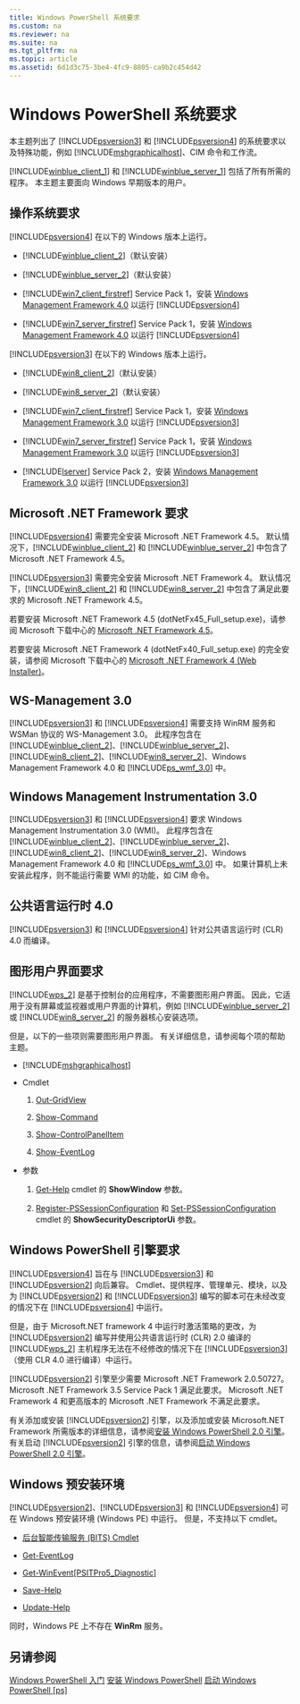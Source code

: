 ```yaml
---
title: Windows PowerShell 系统要求
ms.custom: na
ms.reviewer: na
ms.suite: na
ms.tgt_pltfrm: na
ms.topic: article
ms.assetid: 6d1d3c75-3be4-4fc9-8805-ca9b2c454d42
---
```

# Windows PowerShell 系统要求
本主题列出了 [!INCLUDE[psversion3](../Token/psversion3_md.md)] 和 [!INCLUDE[psversion4](../Token/psversion4_md.md)] 的系统要求以及特殊功能，例如 [!INCLUDE[mshgraphicalhost](../Token/mshgraphicalhost_md.md)]、CIM 命令和工作流。

[!INCLUDE[winblue_client_1](../Token/winblue_client_1_md.md)] 和 [!INCLUDE[winblue_server_1](../Token/winblue_server_1_md.md)] 包括了所有所需的程序。 本主题主要面向 Windows 早期版本的用户。

## 操作系统要求
[!INCLUDE[psversion4](../Token/psversion4_md.md)] 在以下的 Windows 版本上运行。

-   [!INCLUDE[winblue_client_2](../Token/winblue_client_2_md.md)]（默认安装）

-   [!INCLUDE[winblue_server_2](../Token/winblue_server_2_md.md)]（默认安装）

-   [!INCLUDE[win7_client_firstref](../Token/win7_client_firstref_md.md)] Service Pack 1，安装 [Windows Management Framework 4.0](http://go.microsoft.com/fwlink/?LinkId=293881) 以运行 [!INCLUDE[psversion4](../Token/psversion4_md.md)]

-   [!INCLUDE[win7_server_firstref](../Token/win7_server_firstref_md.md)] Service Pack 1，安装 [Windows Management Framework 4.0](http://go.microsoft.com/fwlink/?LinkId=293881) 以运行 [!INCLUDE[psversion4](../Token/psversion4_md.md)]

[!INCLUDE[psversion3](../Token/psversion3_md.md)] 在以下的 Windows 版本上运行。

-   [!INCLUDE[win8_client_2](../Token/win8_client_2_md.md)]（默认安装）

-   [!INCLUDE[win8_server_2](../Token/win8_server_2_md.md)]（默认安装）

-   [!INCLUDE[win7_client_firstref](../Token/win7_client_firstref_md.md)] Service Pack 1，安装 [Windows Management Framework 3.0](http://www.microsoft.com/download/details.aspx?id=34595) 以运行 [!INCLUDE[psversion3](../Token/psversion3_md.md)]

-   [!INCLUDE[win7_server_firstref](../Token/win7_server_firstref_md.md)] Service Pack 1，安装 [Windows Management Framework 3.0](http://www.microsoft.com/download/details.aspx?id=34595) 以运行 [!INCLUDE[psversion3](../Token/psversion3_md.md)]

-   [!INCLUDE[lserver](../Token/lserver_md.md)] Service Pack 2，安装 [Windows Management Framework 3.0](http://www.microsoft.com/download/details.aspx?id=34595) 以运行 [!INCLUDE[psversion3](../Token/psversion3_md.md)]

## Microsoft .NET Framework 要求
[!INCLUDE[psversion4](../Token/psversion4_md.md)] 需要完全安装 Microsoft .NET Framework 4.5。 默认情况下，[!INCLUDE[winblue_client_2](../Token/winblue_client_2_md.md)] 和 [!INCLUDE[winblue_server_2](../Token/winblue_server_2_md.md)] 中包含了 Microsoft .NET Framework 4.5。

[!INCLUDE[psversion3](../Token/psversion3_md.md)] 需要完全安装 Microsoft .NET Framework 4。 默认情况下，[!INCLUDE[win8_client_2](../Token/win8_client_2_md.md)] 和 [!INCLUDE[win8_server_2](../Token/win8_server_2_md.md)] 中包含了满足此要求的 Microsoft .NET Framework 4.5。

若要安装 Microsoft .NET Framework 4.5 (dotNetFx45_Full_setup.exe)，请参阅 Microsoft 下载中心的 [Microsoft .NET Framework 4.5](http://go.microsoft.com/fwlink/?LinkID=242919)。

若要安装 Microsoft .NET Framework 4 (dotNetFx40_Full_setup.exe) 的完全安装，请参阅 Microsoft 下载中心的 [Microsoft .NET Framework 4 (Web Installer)](http://go.microsoft.com/fwlink/?LinkID=212931)。

## WS-Management 3.0
[!INCLUDE[psversion3](../Token/psversion3_md.md)] 和 [!INCLUDE[psversion4](../Token/psversion4_md.md)] 需要支持 WinRM 服务和 WSMan 协议的 WS-Management 3.0。 此程序包含在 [!INCLUDE[winblue_client_2](../Token/winblue_client_2_md.md)]、[!INCLUDE[winblue_server_2](../Token/winblue_server_2_md.md)]、[!INCLUDE[win8_client_2](../Token/win8_client_2_md.md)]、[!INCLUDE[win8_server_2](../Token/win8_server_2_md.md)]、Windows Management Framework 4.0 和 [!INCLUDE[ps_wmf_3.0](../Token/ps_wmf_3.0_md.md)] 中。

## Windows Management Instrumentation 3.0
[!INCLUDE[psversion3](../Token/psversion3_md.md)] 和 [!INCLUDE[psversion4](../Token/psversion4_md.md)] 要求 Windows Management Instrumentation 3.0 (WMI)。 此程序包含在 [!INCLUDE[winblue_client_2](../Token/winblue_client_2_md.md)]、[!INCLUDE[winblue_server_2](../Token/winblue_server_2_md.md)]、[!INCLUDE[win8_client_2](../Token/win8_client_2_md.md)]、[!INCLUDE[win8_server_2](../Token/win8_server_2_md.md)]、Windows Management Framework 4.0 和 [!INCLUDE[ps_wmf_3.0](../Token/ps_wmf_3.0_md.md)] 中。 如果计算机上未安装此程序，则不能运行需要 WMI 的功能，如 CIM 命令。

## 公共语言运行时 4.0
[!INCLUDE[psversion3](../Token/psversion3_md.md)] 和 [!INCLUDE[psversion4](../Token/psversion4_md.md)] 针对公共语言运行时 (CLR) 4.0 而编译。

## 图形用户界面要求
[!INCLUDE[wps_2](../Token/wps_2_md.md)] 是基于控制台的应用程序，不需要图形用户界面。 因此，它适用于没有屏幕或监视器或用户界面的计算机，例如 [!INCLUDE[winblue_server_2](../Token/winblue_server_2_md.md)] 或 [!INCLUDE[win8_server_2](../Token/win8_server_2_md.md)] 的服务器核心安装选项。

但是，以下的一些项则需要图形用户界面。 有关详细信息，请参阅每个项的帮助主题。

-   [!INCLUDE[mshgraphicalhost](../Token/mshgraphicalhost_md.md)]

-   Cmdlet

    1.  [Out-GridView](https://technet.microsoft.com/en-us/library/70915a86-d753-464e-8349-cba02316154c)

    2.  [Show-Command](https://technet.microsoft.com/en-us/library/65bba50b-91a8-49d5-80a2-a30fc684ba41)

    3.  [Show-ControlPanelItem](https://technet.microsoft.com/en-us/library/0685d42c-37cc-498f-acf6-0ecfeb0cb162)

    4.  [Show-EventLog](https://technet.microsoft.com/en-us/library/a3b0f5ad-0438-42c7-915b-d1b4793a431c)

-   参数

    1.  [Get-Help](https://technet.microsoft.com/en-us/library/1f46eeb4-49d7-4bec-bb29-395d9b42f54a) cmdlet 的 **ShowWindow** 参数。

    2.  [Register-PSSessionConfiguration](https://technet.microsoft.com/en-us/library/e9152ae2-bd6d-4056-9bc7-dc1893aa29ea) 和 [Set-PSSessionConfiguration](https://technet.microsoft.com/en-us/library/b21fbad3-1759-4260-b206-dcb8431cd6ea) cmdlet 的 **ShowSecurityDescriptorUi** 参数。

## Windows PowerShell 引擎要求
[!INCLUDE[psversion4](../Token/psversion4_md.md)] 旨在与 [!INCLUDE[psversion3](../Token/psversion3_md.md)] 和 [!INCLUDE[psversion2](../Token/psversion2_md.md)] 向后兼容。 Cmdlet、提供程序、管理单元、模块，以及为 [!INCLUDE[psversion2](../Token/psversion2_md.md)] 和 [!INCLUDE[psversion3](../Token/psversion3_md.md)] 编写的脚本可在未经改变的情况下在 [!INCLUDE[psversion4](../Token/psversion4_md.md)] 中运行。

但是，由于 Microsoft.NET framework 4 中运行时激活策略的更改，为 [!INCLUDE[psversion2](../Token/psversion2_md.md)] 编写并使用公共语言运行时 (CLR) 2.0 编译的 [!INCLUDE[wps_2](../Token/wps_2_md.md)] 主机程序无法在不经修改的情况下在 [!INCLUDE[psversion3](../Token/psversion3_md.md)]（使用 CLR 4.0 进行编译）中运行。

[!INCLUDE[psversion2](../Token/psversion2_md.md)] 引擎至少需要 Microsoft .NET Framework 2.0.50727。 Microsoft .NET Framework 3.5 Service Pack 1 满足此要求。 Microsoft .NET Framework 4 和更高版本的 Microsoft .NET Framework 不满足此要求。

有关添加或安装 [!INCLUDE[psversion2](../Token/psversion2_md.md)] 引擎，以及添加或安装 Microsoft.NET Framework 所需版本的详细信息，请参阅[安装 Windows PowerShell 2.0 引擎](../Topic/Installing-the-Windows-PowerShell-2.0-Engine.md)。 有关启动 [!INCLUDE[psversion2](../Token/psversion2_md.md)] 引擎的信息，请参阅[启动 Windows PowerShell 2.0 引擎](../Topic/Starting-the-Windows-PowerShell-2.0-Engine.md)。

## Windows 预安装环境
[!INCLUDE[psversion2](../Token/psversion2_md.md)]、[!INCLUDE[psversion3](../Token/psversion3_md.md)] 和 [!INCLUDE[psversion4](../Token/psversion4_md.md)] 可在 Windows 预安装环境 (Windows PE) 中运行。 但是，不支持以下 cmdlet。

-   [后台智能传输服务 (BITS) Cmdlet](http://go.microsoft.com/fwlink/?LinkId=257514)

-   [Get-EventLog](https://technet.microsoft.com/en-us/library/b4985b11-82bf-487d-928d-becd96fc0419)

-   [Get-WinEvent[PSITPro5_Diagnostic]](https://technet.microsoft.com/en-us/library/5fe94870-ed6b-4ce2-9500-93846cc65c95)

-   [Save-Help](https://technet.microsoft.com/en-us/library/aed94f90-b73f-4e25-a25d-7c18d9f161fa)

-   [Update-Help](https://technet.microsoft.com/en-us/library/93e1d870-ace6-432b-8778-8920291d7545)

同时，Windows PE 上不存在 **WinRm** 服务。

## 另请参阅
[Windows PowerShell 入门](../Topic/Getting-Started-with-Windows-PowerShell.md)
[安装 Windows PowerShell](../Topic/Installing-Windows-PowerShell.md)
[启动 Windows PowerShell [ps]](https://technet.microsoft.com/en-us/library/8ec8c2d7-8e7c-4722-a3d2-498fe5739a8e)



<!--HONumber=Apr16_HO2-->


